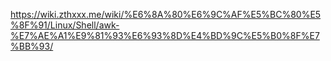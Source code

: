 https://wiki.zthxxx.me/wiki/%E6%8A%80%E6%9C%AF%E5%BC%80%E5%8F%91/Linux/Shell/awk-%E7%AE%A1%E9%81%93%E6%93%8D%E4%BD%9C%E5%B0%8F%E7%BB%93/